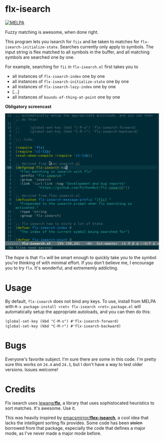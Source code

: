 flx-isearch
===========
[![MELPA](http://melpa.org/packages/flx-isearch-badge.svg)](http://melpa.org/#/flx-isearch)

Fuzzy matching is awesome, when done right.

This program lets you isearch for `fiis` and be taken to matches for `flx-isearch-initialize-state`. 
Searches currently only apply to symbols. The input string is flex matched to all symbols in the buffer, 
and all matching symbols are searched one by one.

For example, searching for `fii` in `flx-isearch.el` first takes you to
 * all instances of `flx-isearch-index` one by one
 * all instances of `flx-isearch-initialize-state` one by one
 * all instances of `flx-isearch-lazy-index` one by one
 * [...]
 * all instances of `bounds-of-thing-at-point` one by one

**Obligatory screencast**

![screencast](img/flx-isearch-demo.gif)

The _hope_ is that `flx` will be smart enough to quickly take you to the symbol you're thinking of
with minimal effort. If you don't believe me, I encourage you to try `flx`. It's wonderful,
and extrememly addicting.

Usage
=====

By default, `flx-isearch` does not bind any keys. To use, install from MELPA with `M-x package-install <ret> flx-isearch <ret>`. `package.el` will automatically setup the appropriate autoloads, and you can then do this:

```emacs
(global-set-key (kbd "C-M-s") #'flx-isearch-forward)
(global-set-key (kbd "C-M-r") #'flx-isearch-backward)
```

Bugs
====
Everyone's favorite subject. I'm sure there are some in this code. I'm pretty sure this works on `24.4` and `24.3`, but I don't have a way to test older versions. Issues welcome!

Credits
=======
Flx isearch uses [lewang/**flx**](https://github.com/lewang/flx), a library that uses sophistocated 
heuristics to sort matches. It's awesome. Use it.

This was heavily inspired by 
[emacsmirror/**flex-isearch**](https://github.com/emacsmirror/flex-isearch), 
a cool idea that lacks the intelligent sorting flx provides. Some code has been ~~stolen~~ borrowed from that package, especially the code that defines a major mode, as I've never made a major mode before.
